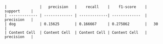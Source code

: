```

|               |   precision   |    recall    |    f1-score    |   support     |
| ------------- | ------------- | -------------| -------------  |   precision   |
| dog           | 0.15625       | 0.166667     | 0.275862       |   30          |
| Content Cell  | Content Cell  | Content Cell | Content Cell   |   precision   |

```

<table src="https://github.com/saugatapaul1010/Classification-pipeline-for-transfer-learning/blob/master/data_df/train.csv"/>
